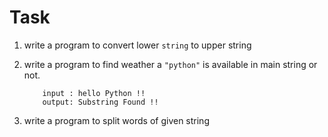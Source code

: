 
# Task 
1. write a program to convert lower `string` to upper string
2. write a program to find weather a `"python"` is available in main string or not.
	```language
		input : hello Python !!
		output: Substring Found !!
	``` 

3. write a program to split words of given string
